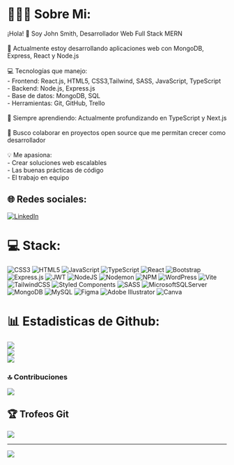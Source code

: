 # 👨🏻‍💻 Sobre Mi:
¡Hola! 👋 Soy John Smith, Desarrollador Web Full Stack MERN<br><br>🚀 Actualmente estoy desarrollando aplicaciones web con MongoDB, Express, React y Node.js<br><br>💻 Tecnologías que manejo:<br>   - Frontend: React.js, HTML5, CSS3,Tailwind, SASS, JavaScript, TypeScript<br>   - Backend: Node.js, Express.js<br>   - Base de datos: MongoDB, SQL<br>   - Herramientas: Git, GitHub, Trello<br><br>🌱 Siempre aprendiendo: Actualmente profundizando en TypeScript y Next.js<br><br>👥 Busco colaborar en proyectos open source que me permitan crecer como desarrollador<br><br>💡 Me apasiona:<br>   - Crear soluciones web escalables<br>   - Las buenas prácticas de código<br>   - El trabajo en equipo


## 🌐 Redes sociales:
[![LinkedIn](https://img.shields.io/badge/LinkedIn-%230077B5.svg?logo=linkedin&logoColor=white)](https://linkedin.com/in/smith-develop) 

# 💻 Stack:
![CSS3](https://img.shields.io/badge/css3-%231572B6.svg?style=for-the-badge&logo=css3&logoColor=white) ![HTML5](https://img.shields.io/badge/html5-%23E34F26.svg?style=for-the-badge&logo=html5&logoColor=white) ![JavaScript](https://img.shields.io/badge/javascript-%23323330.svg?style=for-the-badge&logo=javascript&logoColor=%23F7DF1E) ![TypeScript](https://img.shields.io/badge/typescript-%23007ACC.svg?style=for-the-badge&logo=typescript&logoColor=white) ![React](https://img.shields.io/badge/react-%2320232a.svg?style=for-the-badge&logo=react&logoColor=%2361DAFB) ![Bootstrap](https://img.shields.io/badge/bootstrap-%238511FA.svg?style=for-the-badge&logo=bootstrap&logoColor=white) ![Express.js](https://img.shields.io/badge/express.js-%23404d59.svg?style=for-the-badge&logo=express&logoColor=%2361DAFB) ![JWT](https://img.shields.io/badge/JWT-black?style=for-the-badge&logo=JSON%20web%20tokens) ![NodeJS](https://img.shields.io/badge/node.js-6DA55F?style=for-the-badge&logo=node.js&logoColor=white) ![Nodemon](https://img.shields.io/badge/NODEMON-%23323330.svg?style=for-the-badge&logo=nodemon&logoColor=%BBDEAD) ![NPM](https://img.shields.io/badge/NPM-%23CB3837.svg?style=for-the-badge&logo=npm&logoColor=white) ![WordPress](https://img.shields.io/badge/WordPress-%23117AC9.svg?style=for-the-badge&logo=WordPress&logoColor=white) ![Vite](https://img.shields.io/badge/vite-%23646CFF.svg?style=for-the-badge&logo=vite&logoColor=white) ![TailwindCSS](https://img.shields.io/badge/tailwindcss-%2338B2AC.svg?style=for-the-badge&logo=tailwind-css&logoColor=white) ![Styled Components](https://img.shields.io/badge/styled--components-DB7093?style=for-the-badge&logo=styled-components&logoColor=white) ![SASS](https://img.shields.io/badge/SASS-hotpink.svg?style=for-the-badge&logo=SASS&logoColor=white) ![MicrosoftSQLServer](https://img.shields.io/badge/Microsoft%20SQL%20Server-CC2927?style=for-the-badge&logo=microsoft%20sql%20server&logoColor=white) ![MongoDB](https://img.shields.io/badge/MongoDB-%234ea94b.svg?style=for-the-badge&logo=mongodb&logoColor=white) ![MySQL](https://img.shields.io/badge/mysql-4479A1.svg?style=for-the-badge&logo=mysql&logoColor=white) ![Figma](https://img.shields.io/badge/figma-%23F24E1E.svg?style=for-the-badge&logo=figma&logoColor=white) ![Adobe Illustrator](https://img.shields.io/badge/adobe%20illustrator-%23FF9A00.svg?style=for-the-badge&logo=adobe%20illustrator&logoColor=white) ![Canva](https://img.shields.io/badge/Canva-%2300C4CC.svg?style=for-the-badge&logo=Canva&logoColor=white)

# 📊  Estadisticas de Github:
![](https://github-readme-stats.vercel.app/api?username=Smith-Develop&theme=dark&hide_border=false&include_all_commits=false&count_private=false)<br/>
![](https://github-readme-streak-stats.herokuapp.com/?user=Smith-Develop&theme=dark&hide_border=false)<br/>
![](https://github-readme-stats.vercel.app/api/top-langs/?username=Smith-Develop&theme=dark&hide_border=false&include_all_commits=false&count_private=false&layout=compact)

### 🔝 Contribuciones
![](https://github-contributor-stats.vercel.app/api?username=Smith-Develop&limit=5&theme=dark&combine_all_yearly_contributions=true)

## 🏆 Trofeos Git
![](https://github-profile-trophy.vercel.app/?username=Smith-Develop&theme=default_repocard&no-frame=false&no-bg=false&margin-w=4)

---
[![](https://visitcount.itsvg.in/api?id=Smith-Develop&icon=3&color=0)](https://visitcount.itsvg.in)
